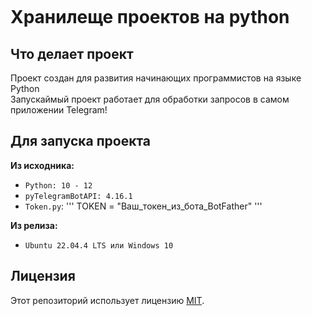 <p align="center">
<img scr="https://i.ibb.co/9bBbwGK/image.jpg" width=50>
</p>

# Хранилеще проектов на python
## Что делает проект
Проект создан для развития начинающих программистов на языке Python<br>
Запускаймый проект работает для обработки запросов в самом приложении Telegram!
## Для запуска проекта
**Из исходника:**
- `Python: 10 - 12`
- `pyTelegramBotAPI: 4.16.1`
- `Token.py`:
'''
TOKEN = "Ваш_токен_из_бота_BotFather"
'''

**Из релиза:**
- `Ubuntu 22.04.4 LTS или Windows 10`
## Лицензия
Этот репозиторий использует лицензию [MIT](/LICENSE).
